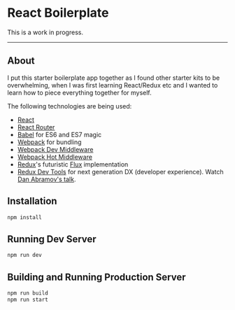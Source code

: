 # React Boilerplate

This is a work in progress.

---

## About

I put this starter boilerplate app together as I found other starter kits to be overwhelming, when I was first learning React/Redux etc and I wanted to learn
 how to piece everything together for myself.

The following technologies are being used:

* [React](https://github.com/facebook/react)
* [React Router](https://github.com/rackt/react-router)
* [Babel](http://babeljs.io) for ES6 and ES7 magic
* [Webpack](http://webpack.github.io) for bundling
* [Webpack Dev Middleware](http://webpack.github.io/docs/webpack-dev-middleware.html)
* [Webpack Hot Middleware](https://github.com/glenjamin/webpack-hot-middleware)
* [Redux](https://github.com/rackt/redux)'s futuristic [Flux](https://facebook.github.io/react/blog/2014/05/06/flux.html) implementation
* [Redux Dev Tools](https://github.com/gaearon/redux-devtools) for next generation DX (developer experience). Watch [Dan Abramov's talk](https://www.youtube.com/watch?v=xsSnOQynTHs).

## Installation

```bash
npm install
```

## Running Dev Server

```bash
npm run dev
```

## Building and Running Production Server

```bash
npm run build
npm run start
```